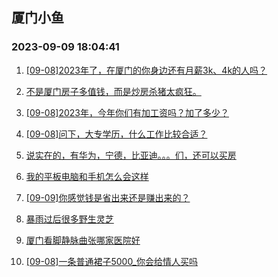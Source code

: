## 厦门小鱼 
### 2023-09-09 18:04:41

1. [[09-08]2023年了，在厦门的你身边还有月薪3k、4k的人吗？](http://bbs.xmfish.com/read-htm-tid-18068663.html)

2. [不是厦门房子多值钱，而是炒房杀猪太疯狂。](http://bbs.xmfish.com/read-htm-tid-18068620.html)

3. [[09-08]2023年，今年你们有加工资吗？加了多少？](http://bbs.xmfish.com/read-htm-tid-18068662.html)

4. [[09-08]问下，大专学历，什么工作比较合适？](http://bbs.xmfish.com/read-htm-tid-18068717.html)

5. [说实在的，有华为，宁德，比亚迪。。。们，还可以买房](http://bbs.xmfish.com/read-htm-tid-18068647.html)

6. [我的平板电脑和手机怎么会这样](http://bbs.xmfish.com/read-htm-tid-18068674.html)

7. [[09-09]你感觉钱是省出来还是赚出来的？](http://bbs.xmfish.com/read-htm-tid-18068925.html)

8. [暴雨过后很多野生灵芝](http://bbs.xmfish.com/read-htm-tid-18068686.html)

9. [厦门看脚静脉曲张哪家医院好](http://bbs.xmfish.com/read-htm-tid-18068681.html)

10. [[09-08]一条普通裙子5000_你会给情人买吗](http://bbs.xmfish.com/read-htm-tid-18068623.html)

